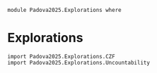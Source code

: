```
module Padova2025.Explorations where
```

# Explorations

```
import Padova2025.Explorations.CZF
import Padova2025.Explorations.Uncountability
```
